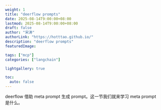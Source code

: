```yaml
---
weight: 1
title: "deerflow prompts"
date: 2025-08-14T9:00:00+08:00
lastmod: 2025-08-14T9:00:00+08:00
draft: false
author: "宋涛"
authorLink: "https://hotttao.github.io/"
description: "deerflow prompts"
featuredImage: 

tags: ["mcp"]
categories: ["langchain"]

lightgallery: true

toc:
  auto: false
---
```


deerflow 借助 meta prompt 生成 prompt。这一节我们就来学习 meta prompt 是什么。